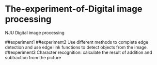 # The-experiment-of-Digital image processing
NJU Digital image processing 

##experiment1 
##experiment2
Use different methods to complete edge detection and use edge link functions to detect objects from the image.
##experiment3
Character recognition: calculate the result of addition and subtraction from the picture

[](实验三/doc/picture.PNG)

